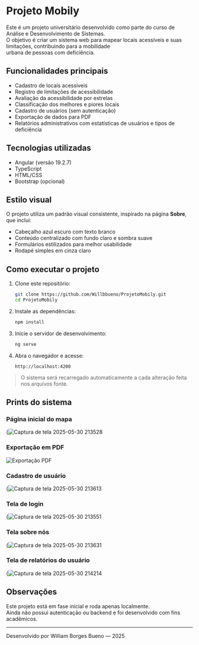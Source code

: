 
# Projeto Mobily

Este é um projeto universitário desenvolvido como parte do curso de Análise e Desenvolvimento de Sistemas.  
O objetivo é criar um sistema web para mapear locais acessíveis e suas limitações, contribuindo para a mobilidade  
urbana de pessoas com deficiência.

## Funcionalidades principais

- Cadastro de locais acessíveis  
- Registro de limitações de acessibilidade  
- Avaliação da acessibilidade por estrelas  
- Classificação dos melhores e piores locais  
- Cadastro de usuários (sem autenticação)  
- Exportação de dados para PDF  
- Relatórios administrativos com estatísticas de usuários e tipos de deficiência  

## Tecnologias utilizadas

- Angular (versão 19.2.7)  
- TypeScript  
- HTML/CSS  
- Bootstrap (opcional)  

## Estilo visual

O projeto utiliza um padrão visual consistente, inspirado na página **Sobre**, que inclui:

- Cabeçalho azul escuro com texto branco  
- Conteúdo centralizado com fundo claro e sombra suave  
- Formulários estilizados para melhor usabilidade  
- Rodapé simples em cinza claro  

## Como executar o projeto

1. Clone este repositório:  
   ```bash
   git clone https://github.com/Willbbueno/ProjetoMobily.git
   cd ProjetoMobily
   ```

2. Instale as dependências:  
   ```bash
   npm install
   ```

3. Inicie o servidor de desenvolvimento:  
   ```bash
   ng serve
   ```

4. Abra o navegador e acesse:  
   ```
   http://localhost:4200
   ```

> O sistema será recarregado automaticamente a cada alteração feita nos arquivos fonte.

## Prints do sistema

### Página inicial do mapa  
(![Captura de tela 2025-05-30 213528](https://github.com/user-attachments/assets/6d7e8931-ffeb-4379-a71b-d412214dee52)


### Exportação em PDF  
![Exportação PDF](https://github.com/user-attachments/assets/b72db0ed-1325-4a46-a2c1-c0e91dbc0c8b)

### Cadastro de usuário  
(![Captura de tela 2025-05-30 213613](https://github.com/user-attachments/assets/8a66c4cb-8135-4fe5-9e4d-a0d0c954fd2e)

### Tela de login  
(![Captura de tela 2025-05-30 213551](https://github.com/user-attachments/assets/ff944987-3624-4165-815d-701689ab598f)

### Tela sobre nós  
(![Captura de tela 2025-05-30 213631](https://github.com/user-attachments/assets/3ab8e4ab-b3e5-42a4-a01c-40fc02405b43)

### Tela de relatórios do usuário  
(![Captura de tela 2025-05-30 214214](https://github.com/user-attachments/assets/52190c76-5c2b-4517-899e-2fed593f090a)


## Observações

Este projeto está em fase inicial e roda apenas localmente.  
Ainda não possui autenticação ou backend e foi desenvolvido com fins acadêmicos.

---

Desenvolvido por William Borges Bueno — 2025
